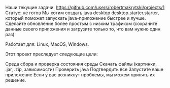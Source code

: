 Наши текущие задачи: https://github.com/users/robertmakrytski/projects/1
Статус: не готов
Мы хотим создать java desktop desktop.starter.starter, который поможет запускать java-приложение быстрее и лучше. Сделайте обновление более простым с низким трафиком (сохраните данные своего приложения и загрузите только то, что вам нужно один раз).

Работает для: Linux, MacOS, Windows.

Этот проект преследует следующие цели:

Среда сбора и проверка состояния среды
Скачать файлы (картинки, .jar, .zip, зависимости)
Проверить java
Подтвердить все
Запустите ваше приложение
Если у вас возникнут проблемы, мы можем принять их решение.
